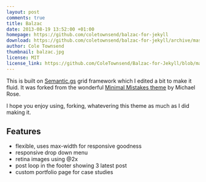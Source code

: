 ```yaml
---
layout: post
comments: true
title: Balzac
date: 2013-08-19 13:52:00 +01:00
homepage: https://github.com/coletownsend/balzac-for-jekyll
download: https://github.com/coletownsend/balzac-for-jekyll/archive/master.zip
author: Cole Townsend
thumbnail: balzac.jpg
license: MIT
license_link: https://github.com/ColeTownsend/Balzac-for-Jekyll/blob/master/LICENSE
---
```


This is built on [Semantic.gs](https://semantic.gs/) grid framework which I edited a bit to make it fluid. It was forked from the wonderful [Minimal Mistakes theme](https://github.com/mmistakes/minimal-mistakes) by Michael Rose.

I hope you enjoy using, forking, whatevering this theme as much as I did making it.

## Features

* flexible, uses max-width for responsive goodness
* responsive drop down menu
* retina images using @2x
* post loop in the footer showing 3 latest post
* custom portfolio page for case studies
